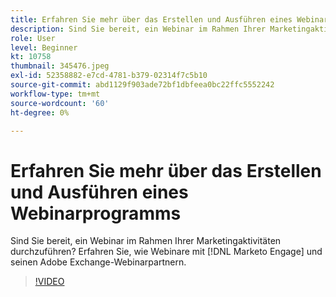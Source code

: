 ```yaml
---
title: Erfahren Sie mehr über das Erstellen und Ausführen eines Webinarprogramms
description: Sind Sie bereit, ein Webinar im Rahmen Ihrer Marketingaktivitäten durchzuführen? Erfahren Sie, wie Webinare mit [!DNL Marketo Engage] und seinen Adobe Exchange-Webinarpartnern.
role: User
level: Beginner
kt: 10758
thumbnail: 345476.jpeg
exl-id: 52358882-e7cd-4781-b379-02314f7c5b10
source-git-commit: abd1129f903ade72bf1dbfeea0bc22ffc5552242
workflow-type: tm+mt
source-wordcount: '60'
ht-degree: 0%

---
```


# Erfahren Sie mehr über das Erstellen und Ausführen eines Webinarprogramms

Sind Sie bereit, ein Webinar im Rahmen Ihrer Marketingaktivitäten durchzuführen? Erfahren Sie, wie Webinare mit [!DNL Marketo Engage] und seinen Adobe Exchange-Webinarpartnern.

>[!VIDEO](https://video.tv.adobe.com/v/345476/?quality=12&learn=on)

